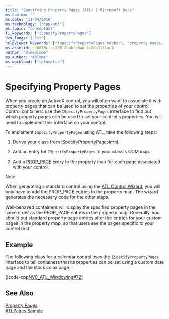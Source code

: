 ```yaml
---
title: "Specifying Property Pages (ATL) | Microsoft Docs"
ms.custom: ""
ms.date: "11/04/2016"
ms.technology: ["cpp-atl"]
ms.topic: "conceptual"
f1_keywords: ["ISpecifyPropertyPages"]
dev_langs: ["C++"]
helpviewer_keywords: ["ISpecifyPropertyPages method", "property pages, specifying"]
ms.assetid: ee8678cf-c708-49ab-b0ad-fc2db31f1ac3
author: "mikeblome"
ms.author: "mblome"
ms.workload: ["cplusplus"]
---
```

# Specifying Property Pages

When you create an ActiveX control, you will often want to associate it with property pages that can be used to set the properties of your control. Control containers use the `ISpecifyPropertyPages` interface to find out which property pages can be used to set your control's properties. You will need to implement this interface on your control.

To implement `ISpecifyPropertyPages` using ATL, take the following steps:

1. Derive your class from [ISpecifyPropertyPagesImpl](../atl/reference/ispecifypropertypagesimpl-class.md).

1. Add an entry for `ISpecifyPropertyPages` to your class's COM map.

1. Add a [PROP_PAGE](reference/property-map-macros.md#prop_page) entry to the property map for each page associated with your control.

> [!NOTE]
> When generating a standard control using the [ATL Control Wizard](../atl/reference/atl-control-wizard.md), you will only have to add the PROP_PAGE entries to the property map. The wizard generates the necessary code for the other steps.

Well-behaved containers will display the specified property pages in the same order as the PROP_PAGE entries in the property map. Generally, you should put standard property page entries after the entries for your custom pages in the property map, so that users see the pages specific to your control first.

## Example

The following class for a calendar control uses the `ISpecifyPropertyPages` interface to tell containers that its properties can be set using a custom date page and the stock color page.

[!code-cpp[NVC_ATL_Windowing#72](../atl/codesnippet/cpp/specifying-property-pages_1.h)]

## See Also

[Property Pages](../atl/atl-com-property-pages.md)<br/>
[ATLPages Sample](../visual-cpp-samples.md)
